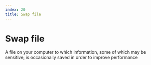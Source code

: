 ```yaml
---
index: 20
title: Swap file
---
```

# Swap file

A file on your computer to which information, some of which may be sensitive, is occasionally saved in order to improve performance